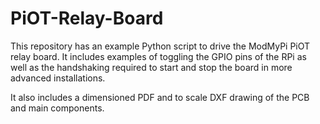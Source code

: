 # PiOT-Relay-Board

This repository has an example Python script to drive the ModMyPi PiOT relay board. It includes examples of toggling the GPIO pins of the RPi as well as the handshaking required to start and stop the board in more advanced installations.

It also includes a dimensioned PDF and to scale DXF drawing of the PCB and main components.
